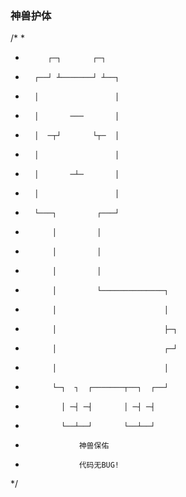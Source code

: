 ### 神兽护体
/*
 *      
 *          ┌─┐       ┌─┐
 *       ┌──┘ ┴───────┘ ┴──┐
 *       │                 │
 *       │       ───       │
 *       │  ─┬┘       └┬─  │
 *       │                 │
 *       │       ─┴─       │
 *       │                 │
 *       └───┐         ┌───┘
 *           │         │
 *           │         │
 *           │         │
 *           │         └──────────────┐
 *           │                        │
 *           │                        ├─┐
 *           │                        ┌─┘    
 *           │                        │
 *           └─┐  ┐  ┌───────┬──┐  ┌──┘         
 *             │ ─┤ ─┤       │ ─┤ ─┤         
 *             └──┴──┘       └──┴──┘ 
 *                 神兽保佑 
 *                 代码无BUG! 
*/
